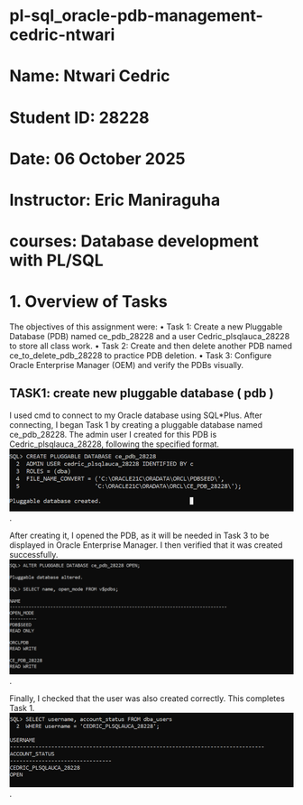 # pl-sql_oracle-pdb-management-cedric-ntwari
# Name: Ntwari Cedric 
# Student ID: 28228 
# Date: 06 October 2025  
# Instructor: Eric Maniraguha 
# courses: Database development with PL/SQL  

# 1. Overview of Tasks 

The objectives of this assignment were: 
• Task 1: Create a new Pluggable Database (PDB) named ce_pdb_28228 and a user 
Cedric_plsqlauca_28228 to store all class work. 
• Task 2: Create and then delete another PDB named ce_to_delete_pdb_28228 to 
practice PDB deletion. 
• Task 3: Configure Oracle Enterprise Manager (OEM) and verify the PDBs visually.

## TASK1: create new pluggable database ( pdb  ) 
I used cmd to connect to my Oracle database using SQL*Plus. After connecting, I began Task 
1 by creating a pluggable database named ce_pdb_28228. The admin user I created for this 
PDB is Cedric_plsqlauca_28228, following the specified format. 
![database creation](https://github.com/ntwari-cedric/pl-sql_oracle-pdb-management-cedric-ntwari/blob/main/work%201%20(creat).png).

After creating it, I opened the PDB, as it will be needed in Task 3 to be displayed in Oracle 
Enterprise Manager. I then verified that it was created successfully. 
![check if is in](https://github.com/ntwari-cedric/pl-sql_oracle-pdb-management-cedric-ntwari/blob/main/work%201(see).png).

Finally, I checked that the user was also created correctly. This completes Task 1. 
![check if all clear](https://github.com/ntwari-cedric/pl-sql_oracle-pdb-management-cedric-ntwari/blob/main/work1%20(open).png).
